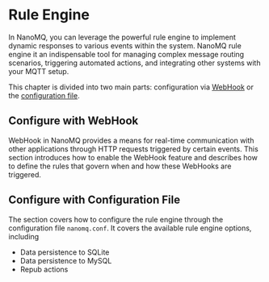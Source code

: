 # Rule Engine

In NanoMQ, you can leverage the powerful rule engine to implement dynamic responses to various events within the system. NanoMQ rule engine it an indispensable tool for managing complex message routing scenarios, triggering automated actions, and integrating other systems with your MQTT setup.

This chapter is divided into two main parts: configuration via [WebHook](./web-hook.md) or the [configuration file](./config-file.md).

## Configure with WebHook

WebHook in NanoMQ provides a means for real-time communication with other applications through HTTP requests triggered by certain events. This section introduces how to enable the WebHook feature and describes how to define the rules that govern when and how these WebHooks are triggered. 

## Configure with Configuration File

The section covers how to configure the rule engine through the configuration file `nanomq.conf`. It covers the available rule engine options, including

- Data persistence to SQLite
- Data persistence to MySQL
- Repub actions